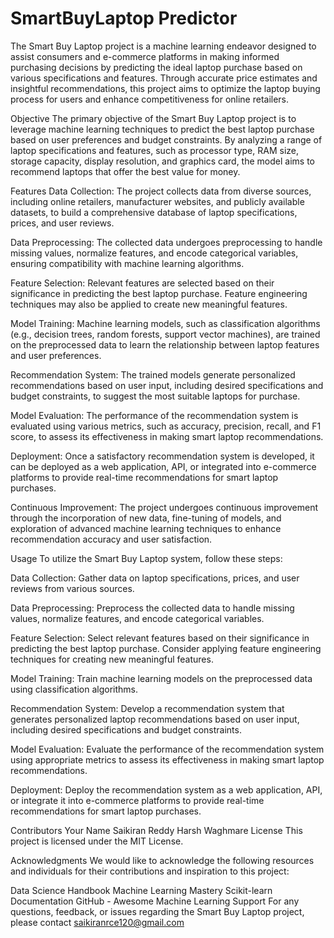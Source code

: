 # SmartBuyLaptop Predictor

The Smart Buy Laptop project is a machine learning endeavor designed to assist consumers and e-commerce platforms in making informed purchasing decisions by predicting the ideal laptop purchase based on various specifications and features. Through accurate price estimates and insightful recommendations, this project aims to optimize the laptop buying process for users and enhance competitiveness for online retailers.

Objective
The primary objective of the Smart Buy Laptop project is to leverage machine learning techniques to predict the best laptop purchase based on user preferences and budget constraints. By analyzing a range of laptop specifications and features, such as processor type, RAM size, storage capacity, display resolution, and graphics card, the model aims to recommend laptops that offer the best value for money.

Features
Data Collection: The project collects data from diverse sources, including online retailers, manufacturer websites, and publicly available datasets, to build a comprehensive database of laptop specifications, prices, and user reviews.

Data Preprocessing: The collected data undergoes preprocessing to handle missing values, normalize features, and encode categorical variables, ensuring compatibility with machine learning algorithms.

Feature Selection: Relevant features are selected based on their significance in predicting the best laptop purchase. Feature engineering techniques may also be applied to create new meaningful features.

Model Training: Machine learning models, such as classification algorithms (e.g., decision trees, random forests, support vector machines), are trained on the preprocessed data to learn the relationship between laptop features and user preferences.

Recommendation System: The trained models generate personalized recommendations based on user input, including desired specifications and budget constraints, to suggest the most suitable laptops for purchase.

Model Evaluation: The performance of the recommendation system is evaluated using various metrics, such as accuracy, precision, recall, and F1 score, to assess its effectiveness in making smart laptop recommendations.

Deployment: Once a satisfactory recommendation system is developed, it can be deployed as a web application, API, or integrated into e-commerce platforms to provide real-time recommendations for smart laptop purchases.

Continuous Improvement: The project undergoes continuous improvement through the incorporation of new data, fine-tuning of models, and exploration of advanced machine learning techniques to enhance recommendation accuracy and user satisfaction.

Usage
To utilize the Smart Buy Laptop system, follow these steps:

Data Collection: Gather data on laptop specifications, prices, and user reviews from various sources.

Data Preprocessing: Preprocess the collected data to handle missing values, normalize features, and encode categorical variables.

Feature Selection: Select relevant features based on their significance in predicting the best laptop purchase. Consider applying feature engineering techniques for creating new meaningful features.

Model Training: Train machine learning models on the preprocessed data using classification algorithms.

Recommendation System: Develop a recommendation system that generates personalized laptop recommendations based on user input, including desired specifications and budget constraints.

Model Evaluation: Evaluate the performance of the recommendation system using appropriate metrics to assess its effectiveness in making smart laptop recommendations.

Deployment: Deploy the recommendation system as a web application, API, or integrate it into e-commerce platforms to provide real-time recommendations for smart laptop purchases.

Contributors
Your Name
Saikiran Reddy
Harsh Waghmare
License
This project is licensed under the MIT License.

Acknowledgments
We would like to acknowledge the following resources and individuals for their contributions and inspiration to this project:

Data Science Handbook
Machine Learning Mastery
Scikit-learn Documentation
GitHub - Awesome Machine Learning
Support
For any questions, feedback, or issues regarding the Smart Buy Laptop project, please contact saikiranrce120@gmail.com
 

 

 

 

 

 


 

 

 


